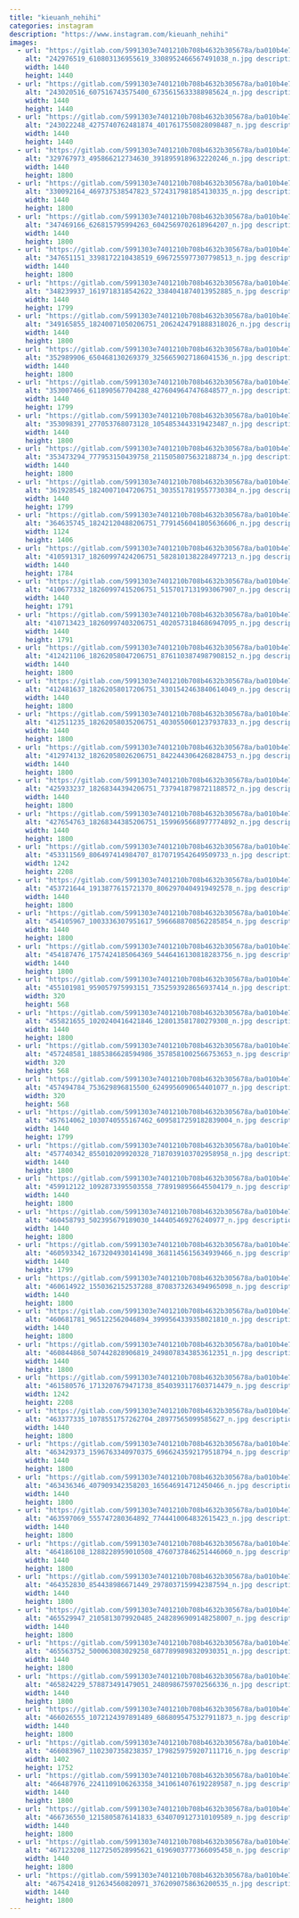 ```yaml
---
title: "kieuanh_nehihi"
categories: instagram
description: "https://www.instagram.com/kieuanh_nehihi"
images:
  - url: "https://gitlab.com/5991303e7401210b708b4632b305678a/ba010b4e786333c392afc34f8122e7a2c283878c/-/raw/main/Instagram/kieuanh_nehihi/image/242976519_610803136955619_3308952466567491038_n.jpg"
    alt: "242976519_610803136955619_3308952466567491038_n.jpg description"
    width: 1440
    height: 1440
  - url: "https://gitlab.com/5991303e7401210b708b4632b305678a/ba010b4e786333c392afc34f8122e7a2c283878c/-/raw/main/Instagram/kieuanh_nehihi/image/243020516_607516743575400_6735615633388985624_n.jpg"
    alt: "243020516_607516743575400_6735615633388985624_n.jpg description"
    width: 1440
    height: 1440
  - url: "https://gitlab.com/5991303e7401210b708b4632b305678a/ba010b4e786333c392afc34f8122e7a2c283878c/-/raw/main/Instagram/kieuanh_nehihi/image/243022248_4275740762481874_4017617550828098487_n.jpg"
    alt: "243022248_4275740762481874_4017617550828098487_n.jpg description"
    width: 1440
    height: 1440
  - url: "https://gitlab.com/5991303e7401210b708b4632b305678a/ba010b4e786333c392afc34f8122e7a2c283878c/-/raw/main/Instagram/kieuanh_nehihi/image/329767973_495866212734630_3918959189632220246_n.jpg"
    alt: "329767973_495866212734630_3918959189632220246_n.jpg description"
    width: 1440
    height: 1800
  - url: "https://gitlab.com/5991303e7401210b708b4632b305678a/ba010b4e786333c392afc34f8122e7a2c283878c/-/raw/main/Instagram/kieuanh_nehihi/image/330092164_469737538547823_5724317981854130335_n.jpg"
    alt: "330092164_469737538547823_5724317981854130335_n.jpg description"
    width: 1440
    height: 1800
  - url: "https://gitlab.com/5991303e7401210b708b4632b305678a/ba010b4e786333c392afc34f8122e7a2c283878c/-/raw/main/Instagram/kieuanh_nehihi/image/347469166_626815795994263_6042569702618964207_n.jpg"
    alt: "347469166_626815795994263_6042569702618964207_n.jpg description"
    width: 1440
    height: 1800
  - url: "https://gitlab.com/5991303e7401210b708b4632b305678a/ba010b4e786333c392afc34f8122e7a2c283878c/-/raw/main/Instagram/kieuanh_nehihi/image/347651151_3398172210438519_6967255977307798513_n.jpg"
    alt: "347651151_3398172210438519_6967255977307798513_n.jpg description"
    width: 1440
    height: 1800
  - url: "https://gitlab.com/5991303e7401210b708b4632b305678a/ba010b4e786333c392afc34f8122e7a2c283878c/-/raw/main/Instagram/kieuanh_nehihi/image/348239937_1619718318542622_3384041874013952885_n.jpg"
    alt: "348239937_1619718318542622_3384041874013952885_n.jpg description"
    width: 1440
    height: 1799
  - url: "https://gitlab.com/5991303e7401210b708b4632b305678a/ba010b4e786333c392afc34f8122e7a2c283878c/-/raw/main/Instagram/kieuanh_nehihi/image/349165855_18240071050206751_2062424791888318026_n.jpg"
    alt: "349165855_18240071050206751_2062424791888318026_n.jpg description"
    width: 1440
    height: 1800
  - url: "https://gitlab.com/5991303e7401210b708b4632b305678a/ba010b4e786333c392afc34f8122e7a2c283878c/-/raw/main/Instagram/kieuanh_nehihi/image/352989906_650468130269379_3256659027186041536_n.jpg"
    alt: "352989906_650468130269379_3256659027186041536_n.jpg description"
    width: 1440
    height: 1800
  - url: "https://gitlab.com/5991303e7401210b708b4632b305678a/ba010b4e786333c392afc34f8122e7a2c283878c/-/raw/main/Instagram/kieuanh_nehihi/image/353007466_611890567704288_4276049647476848577_n.jpg"
    alt: "353007466_611890567704288_4276049647476848577_n.jpg description"
    width: 1440
    height: 1799
  - url: "https://gitlab.com/5991303e7401210b708b4632b305678a/ba010b4e786333c392afc34f8122e7a2c283878c/-/raw/main/Instagram/kieuanh_nehihi/image/353098391_277053768073128_1054853443319423487_n.jpg"
    alt: "353098391_277053768073128_1054853443319423487_n.jpg description"
    width: 1440
    height: 1800
  - url: "https://gitlab.com/5991303e7401210b708b4632b305678a/ba010b4e786333c392afc34f8122e7a2c283878c/-/raw/main/Instagram/kieuanh_nehihi/image/353473294_777953150439758_2115058075632188734_n.jpg"
    alt: "353473294_777953150439758_2115058075632188734_n.jpg description"
    width: 1440
    height: 1800
  - url: "https://gitlab.com/5991303e7401210b708b4632b305678a/ba010b4e786333c392afc34f8122e7a2c283878c/-/raw/main/Instagram/kieuanh_nehihi/image/361928545_18240071047206751_3035517819557730384_n.jpg"
    alt: "361928545_18240071047206751_3035517819557730384_n.jpg description"
    width: 1440
    height: 1799
  - url: "https://gitlab.com/5991303e7401210b708b4632b305678a/ba010b4e786333c392afc34f8122e7a2c283878c/-/raw/main/Instagram/kieuanh_nehihi/image/364635745_18242120488206751_7791456041805636606_n.jpg"
    alt: "364635745_18242120488206751_7791456041805636606_n.jpg description"
    width: 1124
    height: 1406
  - url: "https://gitlab.com/5991303e7401210b708b4632b305678a/ba010b4e786333c392afc34f8122e7a2c283878c/-/raw/main/Instagram/kieuanh_nehihi/image/410591317_18260997424206751_5828101382284977213_n.jpg"
    alt: "410591317_18260997424206751_5828101382284977213_n.jpg description"
    width: 1440
    height: 1784
  - url: "https://gitlab.com/5991303e7401210b708b4632b305678a/ba010b4e786333c392afc34f8122e7a2c283878c/-/raw/main/Instagram/kieuanh_nehihi/image/410677332_18260997415206751_5157017131993067907_n.jpg"
    alt: "410677332_18260997415206751_5157017131993067907_n.jpg description"
    width: 1440
    height: 1791
  - url: "https://gitlab.com/5991303e7401210b708b4632b305678a/ba010b4e786333c392afc34f8122e7a2c283878c/-/raw/main/Instagram/kieuanh_nehihi/image/410713423_18260997403206751_4020573184686947095_n.jpg"
    alt: "410713423_18260997403206751_4020573184686947095_n.jpg description"
    width: 1440
    height: 1791
  - url: "https://gitlab.com/5991303e7401210b708b4632b305678a/ba010b4e786333c392afc34f8122e7a2c283878c/-/raw/main/Instagram/kieuanh_nehihi/image/412421106_18262058047206751_8761103874987908152_n.jpg"
    alt: "412421106_18262058047206751_8761103874987908152_n.jpg description"
    width: 1440
    height: 1800
  - url: "https://gitlab.com/5991303e7401210b708b4632b305678a/ba010b4e786333c392afc34f8122e7a2c283878c/-/raw/main/Instagram/kieuanh_nehihi/image/412481637_18262058017206751_3301542463840614049_n.jpg"
    alt: "412481637_18262058017206751_3301542463840614049_n.jpg description"
    width: 1440
    height: 1800
  - url: "https://gitlab.com/5991303e7401210b708b4632b305678a/ba010b4e786333c392afc34f8122e7a2c283878c/-/raw/main/Instagram/kieuanh_nehihi/image/412511235_18262058035206751_4030550601237937833_n.jpg"
    alt: "412511235_18262058035206751_4030550601237937833_n.jpg description"
    width: 1440
    height: 1800
  - url: "https://gitlab.com/5991303e7401210b708b4632b305678a/ba010b4e786333c392afc34f8122e7a2c283878c/-/raw/main/Instagram/kieuanh_nehihi/image/412974132_18262058026206751_8422443064268284753_n.jpg"
    alt: "412974132_18262058026206751_8422443064268284753_n.jpg description"
    width: 1440
    height: 1800
  - url: "https://gitlab.com/5991303e7401210b708b4632b305678a/ba010b4e786333c392afc34f8122e7a2c283878c/-/raw/main/Instagram/kieuanh_nehihi/image/425933237_18268344394206751_7379418798721188572_n.jpg"
    alt: "425933237_18268344394206751_7379418798721188572_n.jpg description"
    width: 1440
    height: 1800
  - url: "https://gitlab.com/5991303e7401210b708b4632b305678a/ba010b4e786333c392afc34f8122e7a2c283878c/-/raw/main/Instagram/kieuanh_nehihi/image/427654763_18268344385206751_1599695668977774892_n.jpg"
    alt: "427654763_18268344385206751_1599695668977774892_n.jpg description"
    width: 1440
    height: 1800
  - url: "https://gitlab.com/5991303e7401210b708b4632b305678a/ba010b4e786333c392afc34f8122e7a2c283878c/-/raw/main/Instagram/kieuanh_nehihi/image/453311569_806497414984707_8170719542649509733_n.jpg"
    alt: "453311569_806497414984707_8170719542649509733_n.jpg description"
    width: 1242
    height: 2208
  - url: "https://gitlab.com/5991303e7401210b708b4632b305678a/ba010b4e786333c392afc34f8122e7a2c283878c/-/raw/main/Instagram/kieuanh_nehihi/image/453721644_1913877615721370_8062970404919492578_n.jpg"
    alt: "453721644_1913877615721370_8062970404919492578_n.jpg description"
    width: 1440
    height: 1800
  - url: "https://gitlab.com/5991303e7401210b708b4632b305678a/ba010b4e786333c392afc34f8122e7a2c283878c/-/raw/main/Instagram/kieuanh_nehihi/image/454105967_1003336307951617_5966688708562285854_n.jpg"
    alt: "454105967_1003336307951617_5966688708562285854_n.jpg description"
    width: 1440
    height: 1800
  - url: "https://gitlab.com/5991303e7401210b708b4632b305678a/ba010b4e786333c392afc34f8122e7a2c283878c/-/raw/main/Instagram/kieuanh_nehihi/image/454187476_1757424185064369_5446416130818283756_n.jpg"
    alt: "454187476_1757424185064369_5446416130818283756_n.jpg description"
    width: 1440
    height: 1800
  - url: "https://gitlab.com/5991303e7401210b708b4632b305678a/ba010b4e786333c392afc34f8122e7a2c283878c/-/raw/main/Instagram/kieuanh_nehihi/image/455101981_959057975993151_7352593928656937414_n.jpg"
    alt: "455101981_959057975993151_7352593928656937414_n.jpg description"
    width: 320
    height: 568
  - url: "https://gitlab.com/5991303e7401210b708b4632b305678a/ba010b4e786333c392afc34f8122e7a2c283878c/-/raw/main/Instagram/kieuanh_nehihi/image/455821655_1020240416421846_128013581780279308_n.jpg"
    alt: "455821655_1020240416421846_128013581780279308_n.jpg description"
    width: 1440
    height: 1800
  - url: "https://gitlab.com/5991303e7401210b708b4632b305678a/ba010b4e786333c392afc34f8122e7a2c283878c/-/raw/main/Instagram/kieuanh_nehihi/image/457248581_1885386628594986_3578581002566753653_n.jpg"
    alt: "457248581_1885386628594986_3578581002566753653_n.jpg description"
    width: 320
    height: 568
  - url: "https://gitlab.com/5991303e7401210b708b4632b305678a/ba010b4e786333c392afc34f8122e7a2c283878c/-/raw/main/Instagram/kieuanh_nehihi/image/457494784_753629896815500_6249956090654401077_n.jpg"
    alt: "457494784_753629896815500_6249956090654401077_n.jpg description"
    width: 320
    height: 568
  - url: "https://gitlab.com/5991303e7401210b708b4632b305678a/ba010b4e786333c392afc34f8122e7a2c283878c/-/raw/main/Instagram/kieuanh_nehihi/image/457614062_1030740555167462_6095817259182839004_n.jpg"
    alt: "457614062_1030740555167462_6095817259182839004_n.jpg description"
    width: 1440
    height: 1799
  - url: "https://gitlab.com/5991303e7401210b708b4632b305678a/ba010b4e786333c392afc34f8122e7a2c283878c/-/raw/main/Instagram/kieuanh_nehihi/image/457740342_855010209920328_7187039103702958958_n.jpg"
    alt: "457740342_855010209920328_7187039103702958958_n.jpg description"
    width: 1440
    height: 1800
  - url: "https://gitlab.com/5991303e7401210b708b4632b305678a/ba010b4e786333c392afc34f8122e7a2c283878c/-/raw/main/Instagram/kieuanh_nehihi/image/459912122_1092873395503558_7789198956645504179_n.jpg"
    alt: "459912122_1092873395503558_7789198956645504179_n.jpg description"
    width: 1440
    height: 1800
  - url: "https://gitlab.com/5991303e7401210b708b4632b305678a/ba010b4e786333c392afc34f8122e7a2c283878c/-/raw/main/Instagram/kieuanh_nehihi/image/460458793_502395679189030_144405469276240977_n.jpg"
    alt: "460458793_502395679189030_144405469276240977_n.jpg description"
    width: 1440
    height: 1800
  - url: "https://gitlab.com/5991303e7401210b708b4632b305678a/ba010b4e786333c392afc34f8122e7a2c283878c/-/raw/main/Instagram/kieuanh_nehihi/image/460593342_1673204930141498_3681145615634939466_n.jpg"
    alt: "460593342_1673204930141498_3681145615634939466_n.jpg description"
    width: 1440
    height: 1799
  - url: "https://gitlab.com/5991303e7401210b708b4632b305678a/ba010b4e786333c392afc34f8122e7a2c283878c/-/raw/main/Instagram/kieuanh_nehihi/image/460614922_1550362152537288_8708373263494965098_n.jpg"
    alt: "460614922_1550362152537288_8708373263494965098_n.jpg description"
    width: 1440
    height: 1800
  - url: "https://gitlab.com/5991303e7401210b708b4632b305678a/ba010b4e786333c392afc34f8122e7a2c283878c/-/raw/main/Instagram/kieuanh_nehihi/image/460681781_965122562046894_3999564339358021810_n.jpg"
    alt: "460681781_965122562046894_3999564339358021810_n.jpg description"
    width: 1440
    height: 1800
  - url: "https://gitlab.com/5991303e7401210b708b4632b305678a/ba010b4e786333c392afc34f8122e7a2c283878c/-/raw/main/Instagram/kieuanh_nehihi/image/460844868_507442828906819_2498078343853612351_n.jpg"
    alt: "460844868_507442828906819_2498078343853612351_n.jpg description"
    width: 1440
    height: 1800
  - url: "https://gitlab.com/5991303e7401210b708b4632b305678a/ba010b4e786333c392afc34f8122e7a2c283878c/-/raw/main/Instagram/kieuanh_nehihi/image/461580576_1713207679471738_8540393117603714479_n.jpg"
    alt: "461580576_1713207679471738_8540393117603714479_n.jpg description"
    width: 1242
    height: 2208
  - url: "https://gitlab.com/5991303e7401210b708b4632b305678a/ba010b4e786333c392afc34f8122e7a2c283878c/-/raw/main/Instagram/kieuanh_nehihi/image/463377335_1078551757262704_28977565099585627_n.jpg"
    alt: "463377335_1078551757262704_28977565099585627_n.jpg description"
    width: 1440
    height: 1800
  - url: "https://gitlab.com/5991303e7401210b708b4632b305678a/ba010b4e786333c392afc34f8122e7a2c283878c/-/raw/main/Instagram/kieuanh_nehihi/image/463429373_1596763340970375_6966243592179518794_n.jpg"
    alt: "463429373_1596763340970375_6966243592179518794_n.jpg description"
    width: 1440
    height: 1800
  - url: "https://gitlab.com/5991303e7401210b708b4632b305678a/ba010b4e786333c392afc34f8122e7a2c283878c/-/raw/main/Instagram/kieuanh_nehihi/image/463436346_407909342358203_165646914712450466_n.jpg"
    alt: "463436346_407909342358203_165646914712450466_n.jpg description"
    width: 1440
    height: 1800
  - url: "https://gitlab.com/5991303e7401210b708b4632b305678a/ba010b4e786333c392afc34f8122e7a2c283878c/-/raw/main/Instagram/kieuanh_nehihi/image/463597069_555747280364892_7744410064832615423_n.jpg"
    alt: "463597069_555747280364892_7744410064832615423_n.jpg description"
    width: 1440
    height: 1800
  - url: "https://gitlab.com/5991303e7401210b708b4632b305678a/ba010b4e786333c392afc34f8122e7a2c283878c/-/raw/main/Instagram/kieuanh_nehihi/image/464186108_1288228959010508_4760737846251446060_n.jpg"
    alt: "464186108_1288228959010508_4760737846251446060_n.jpg description"
    width: 1440
    height: 1800
  - url: "https://gitlab.com/5991303e7401210b708b4632b305678a/ba010b4e786333c392afc34f8122e7a2c283878c/-/raw/main/Instagram/kieuanh_nehihi/image/464352830_854438986671449_2978037159942387594_n.jpg"
    alt: "464352830_854438986671449_2978037159942387594_n.jpg description"
    width: 1440
    height: 1800
  - url: "https://gitlab.com/5991303e7401210b708b4632b305678a/ba010b4e786333c392afc34f8122e7a2c283878c/-/raw/main/Instagram/kieuanh_nehihi/image/465529947_2105813079920485_2482896909148258007_n.jpg"
    alt: "465529947_2105813079920485_2482896909148258007_n.jpg description"
    width: 1440
    height: 1800
  - url: "https://gitlab.com/5991303e7401210b708b4632b305678a/ba010b4e786333c392afc34f8122e7a2c283878c/-/raw/main/Instagram/kieuanh_nehihi/image/465563752_500063083029258_6877899898320930351_n.jpg"
    alt: "465563752_500063083029258_6877899898320930351_n.jpg description"
    width: 1440
    height: 1800
  - url: "https://gitlab.com/5991303e7401210b708b4632b305678a/ba010b4e786333c392afc34f8122e7a2c283878c/-/raw/main/Instagram/kieuanh_nehihi/image/465824229_578873491479051_2480986759702566336_n.jpg"
    alt: "465824229_578873491479051_2480986759702566336_n.jpg description"
    width: 1440
    height: 1800
  - url: "https://gitlab.com/5991303e7401210b708b4632b305678a/ba010b4e786333c392afc34f8122e7a2c283878c/-/raw/main/Instagram/kieuanh_nehihi/image/466026555_1072124397891489_6868095475327911873_n.jpg"
    alt: "466026555_1072124397891489_6868095475327911873_n.jpg description"
    width: 1440
    height: 1800
  - url: "https://gitlab.com/5991303e7401210b708b4632b305678a/ba010b4e786333c392afc34f8122e7a2c283878c/-/raw/main/Instagram/kieuanh_nehihi/image/466083967_1102307358238357_1798259759207111716_n.jpg"
    alt: "466083967_1102307358238357_1798259759207111716_n.jpg description"
    width: 1402
    height: 1752
  - url: "https://gitlab.com/5991303e7401210b708b4632b305678a/ba010b4e786333c392afc34f8122e7a2c283878c/-/raw/main/Instagram/kieuanh_nehihi/image/466487976_2241109106263358_3410614076192289587_n.jpg"
    alt: "466487976_2241109106263358_3410614076192289587_n.jpg description"
    width: 1440
    height: 1800
  - url: "https://gitlab.com/5991303e7401210b708b4632b305678a/ba010b4e786333c392afc34f8122e7a2c283878c/-/raw/main/Instagram/kieuanh_nehihi/image/466736550_1215805876141833_6340709127310109589_n.jpg"
    alt: "466736550_1215805876141833_6340709127310109589_n.jpg description"
    width: 1440
    height: 1800
  - url: "https://gitlab.com/5991303e7401210b708b4632b305678a/ba010b4e786333c392afc34f8122e7a2c283878c/-/raw/main/Instagram/kieuanh_nehihi/image/467123208_1127250528995621_6196903777366095458_n.jpg"
    alt: "467123208_1127250528995621_6196903777366095458_n.jpg description"
    width: 1440
    height: 1800
  - url: "https://gitlab.com/5991303e7401210b708b4632b305678a/ba010b4e786333c392afc34f8122e7a2c283878c/-/raw/main/Instagram/kieuanh_nehihi/image/467542418_912634560820971_3762090758636200535_n.jpg"
    alt: "467542418_912634560820971_3762090758636200535_n.jpg description"
    width: 1440
    height: 1800
---
```

